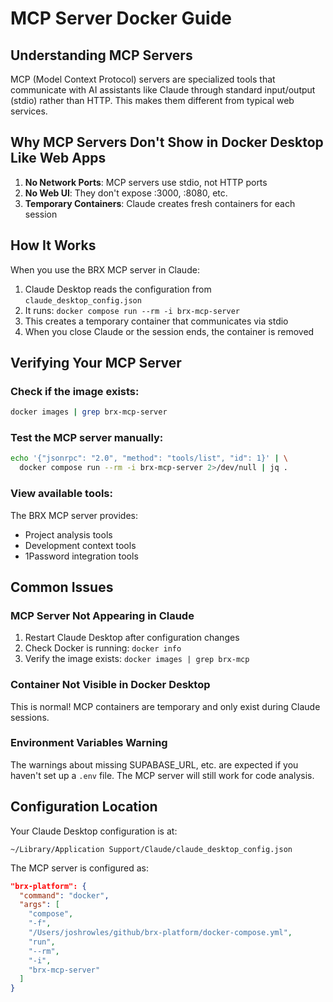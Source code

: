 # MCP Server Docker Guide

## Understanding MCP Servers

MCP (Model Context Protocol) servers are specialized tools that communicate with AI assistants like Claude through standard input/output (stdio) rather than HTTP. This makes them different from typical web services.

## Why MCP Servers Don't Show in Docker Desktop Like Web Apps

1. **No Network Ports**: MCP servers use stdio, not HTTP ports
2. **No Web UI**: They don't expose :3000, :8080, etc.
3. **Temporary Containers**: Claude creates fresh containers for each session

## How It Works

When you use the BRX MCP server in Claude:

1. Claude Desktop reads the configuration from `claude_desktop_config.json`
2. It runs: `docker compose run --rm -i brx-mcp-server`
3. This creates a temporary container that communicates via stdio
4. When you close Claude or the session ends, the container is removed

## Verifying Your MCP Server

### Check if the image exists:

```bash
docker images | grep brx-mcp-server
```

### Test the MCP server manually:

```bash
echo '{"jsonrpc": "2.0", "method": "tools/list", "id": 1}' | \
  docker compose run --rm -i brx-mcp-server 2>/dev/null | jq .
```

### View available tools:

The BRX MCP server provides:

- Project analysis tools
- Development context tools
- 1Password integration tools

## Common Issues

### MCP Server Not Appearing in Claude

1. Restart Claude Desktop after configuration changes
2. Check Docker is running: `docker info`
3. Verify the image exists: `docker images | grep brx-mcp`

### Container Not Visible in Docker Desktop

This is normal! MCP containers are temporary and only exist during Claude sessions.

### Environment Variables Warning

The warnings about missing SUPABASE_URL, etc. are expected if you haven't set up a `.env` file. The MCP server will still work for code analysis.

## Configuration Location

Your Claude Desktop configuration is at:

```
~/Library/Application Support/Claude/claude_desktop_config.json
```

The MCP server is configured as:

```json
"brx-platform": {
  "command": "docker",
  "args": [
    "compose",
    "-f",
    "/Users/joshrowles/github/brx-platform/docker-compose.yml",
    "run",
    "--rm",
    "-i",
    "brx-mcp-server"
  ]
}
```
